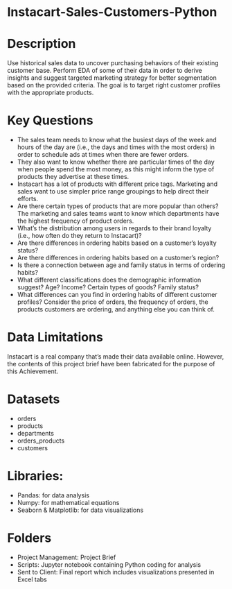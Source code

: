 # Instacart-Sales-Customers-Python

# Description
Use historical sales data to uncover purchasing behaviors of their existing customer base. Perform EDA of some of their data in order to derive insights and suggest targeted marketing strategy for better segmentation based on the provided criteria. The goal is to target right customer profiles with the appropriate products. 

# Key Questions
+ The sales team needs to know what the busiest days of the week and hours of the day are (i.e., the days and times with the most orders) in order to schedule ads at times when there are fewer orders.
+ They also want to know whether there are particular times of the day when people spend the most money, as this might inform the type of products they advertise at these times.
+ Instacart has a lot of products with different price tags. Marketing and sales want to use simpler price range groupings to help direct their efforts.
+ Are there certain types of products that are more popular than others? The marketing and sales teams want to know which departments have the highest frequency of product orders.
+ What’s the distribution among users in regards to their brand loyalty (i.e., how often do they return to Instacart)?
+ Are there differences in ordering habits based on a customer’s loyalty status?
+ Are there differences in ordering habits based on a customer’s region?
+ Is there a connection between age and family status in terms of ordering habits?
+ What different classifications does the demographic information suggest? Age? Income? Certain types of goods? Family status?
+ What differences can you find in ordering habits of different customer profiles? Consider the price of orders, the frequency of orders, the products customers are ordering, and anything else you can think of.

# Data Limitations
Instacart is a real company that’s made their data available online. However, the contents of this project brief have been fabricated for the purpose of this Achievement.


# Datasets
+ orders
+ products
+ departments
+ orders_products
+ customers

# Libraries:
+ Pandas: for data analysis
+ Numpy: for mathematical equations
+ Seaborn & Matplotlib: for data visualizations

# Folders
+ Project Management: Project Brief
+ Scripts:  Jupyter notebook containing Python coding for analysis
+ Sent to Client: Final report which includes visualizations presented in Excel tabs
